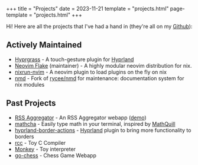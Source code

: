 +++
title = "Projects"
date = 2023-11-21
template = "projects.html"
page-template = "projects.html"
+++

Hi! Here are all the projects that I've had a hand in (they're all on my
[Github](https://github.com/horriblename)):

## Actively Maintained

- [Hyprgrass] - A touch-gesture plugin for [Hyprland]
- [Neovim Flake] (maintainer) - A highly modular neovim distribution for nix.
- [nixrun-nvim] - A neovim plugin to load plugins on the fly on nix
- [nmd] - Fork of [rycee/nmd] for maintenance: documentation system for nix modules

## Past Projects

- [RSS Aggregator] - An RSS Aggregator webapp ([demo][rss-aggregator-demo])
- [mathcha] - Easily type math in your terminal, inspired by [MathQuill](http://mathquill.com/)
- [hyprland-border-actions] - [Hyprland] plugin to bring more functionality to borders
- [rcc] - Toy C Compiler
- [Monkey] - Toy interpreter
- [go-chess] - Chess Game Webapp

[Hyprgrass]: https://github.com/horriblename/hyprgrass
[Hyprland]: https://hyprland.org
[Neovim Flake]: https://github.com/NotAShelf/neovim-flake
[nixrun-nvim]: https://github.com/horriblename/nixrun-nvim
[nmd]: https://github.com/horriblename/nmd
[rycee/nmd]: https://git.sr.ht/~rycee/nmd
[RSS Aggregator]: https://github.com/horriblename/rss-aggregator
[rss-aggregator-demo]: https://rss-aggre.horriblename.site
[mathcha]: https://github.com/horriblename/mathcha
[hyprland-border-actions]: https://github.com/horriblename/hyprland-border-actions
[rcc]: https://github.com/horriblename/rcc
[monkey]: https://github.com/horriblename/monkey
[go-chess]: https://github.com/horriblename/go-chess
